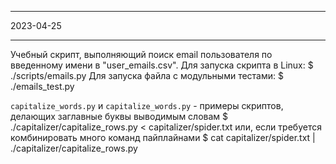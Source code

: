 **************
  2023-04-25
**************

Учебный скрипт, выполняющий поиск email пользователя по введенному имени в "user_emails.csv".
Для запуска скрипта в Linux:
    $ ./scripts/emails.py
Для запуска файла с модульными тестами:
    $ ./emails_test.py
    

`capitalize_words.py` и `capitalize_words.py` - примеры скриптов, делающих заглавные буквы выводимым словам
    $ ./capitalizer/capitalize_rows.py < capitalizer/spider.txt
или, если требуется комбинировать много команд пайплайнами
    $ cat capitalizer/spider.txt | ./capitalizer/capitalize_rows.py